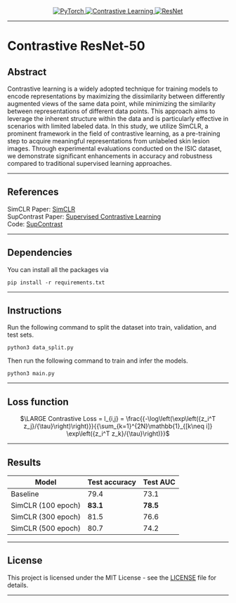 <div align="center">
  <a href="https://pytorch.org/">
    <img src="https://img.shields.io/badge/PyTorch-%23EE4C2C.svg?style=for-the-badge&logo=PyTorch&logoColor=white" alt="PyTorch">
  </a>
  <a href="https://encord.com/blog/guide-to-contrastive-learning/">
    <img src="https://img.shields.io/badge/Contrastive%20Learning-0066CC?style=for-the-badge" alt="Contrastive Learning">
  </a>
  <a href="https://en.wikipedia.org/wiki/Residual_neural_network">
    <img src="https://img.shields.io/badge/ResNet-FFB266?style=for-the-badge" alt="ResNet">
  </a>
</div>

<hr/>

# Contrastive ResNet-50

## Abstract
Contrastive learning is a widely adopted technique for training models to encode representations by maximizing the dissimilarity between differently augmented views of the same data point, while minimizing the similarity between representations of different data points. This approach aims to leverage the inherent structure within the data and is particularly effective in scenarios with limited labeled data. In this study, we utilize SimCLR, a prominent framework in the field of contrastive learning, as a pre-training step to acquire meaningful representations from unlabeled skin lesion images. Through experimental evaluations conducted on the ISIC dataset, we demonstrate significant enhancements in accuracy and robustness compared to traditional supervised learning approaches.

<hr/>

## References
SimCLR Paper: [SimCLR](https://proceedings.mlr.press/v119/chen20j.html)  
SupContrast Paper: [Supervised Contrastive Learning](https://proceedings.neurips.cc/paper_files/paper/2020/hash/d89a66c7c80a29b1bdbab0f2a1a94af8-Abstract.html)  
Code: [SupContrast](https://github.com/HobbitLong/SupContrast)

<hr/>

## Dependencies
You can install all the packages via
```
pip install -r requirements.txt
```

<hr/>

## Instructions
Run the following command to split the dataset into train, validation, and test sets.  
```
python3 data_split.py
```  
Then run the following command to train and infer the models.
```
python3 main.py
```

<hr/>

## Loss function
<div align="center">

$\LARGE Contrastive Loss = l_{i,j} = \frac{{-\log\left(\exp\left({z_i^T z_j}/{\tau}\right)\right)}}{{\sum_{k=1}^{2N}\mathbb{1}_{[k\neq i]} \exp\left({z_i^T z_k}/{\tau}\right)}}$

</div>

<hr/>

## Results
<div align="center">

|Model|	Test accuracy|	Test AUC|
 ---------- | -----------|-----------
Baseline|	79.4	|73.1
SimCLR (100 epoch)|	**83.1**|	**78.5**
SimCLR (300 epoch)	|81.5|	76.6
SimCLR (500 epoch)|	80.7|	74.2

</div>

<hr/>

## License
This project is licensed under the MIT License - see the [LICENSE](LICENSE) file for details.

<hr/>


